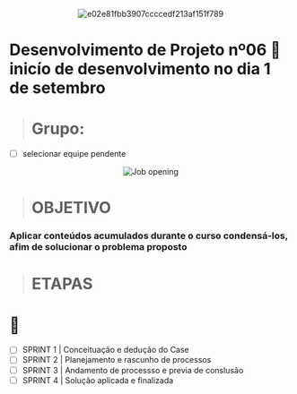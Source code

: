 <div align="center">
 
 ![e02e81fbb3907ccccedf213af151f789](https://github.com/FabioMourahn/Projet_Log06/assets/142456922/344cb3db-9863-4f4d-8d3c-3d5a8fb1394f)

</div>

# Desenvolvimento de Projeto nº06  🏁 inicío de desenvolvimento no dia 1 de setembro
> # Grupo:
- [ ] selecionar equipe pendente

<div align="center">

![Job opening](https://github.com/FabioMourahn/Projet_Log06/assets/142456922/c9bd9ad0-e785-418e-9636-b1197ea713cf)

</div>

> # OBJETIVO
### Aplicar conteúdos acumulados durante o curso condensá-los, afim de solucionar o problema proposto
> # ETAPAS
# 🧾
- [ ] SPRINT 1 | Conceituação e dedução do Case
- [ ] SPRINT 2 | Planejamento e rascunho de processos 
- [ ] SPRINT 3 | Andamento de processso e previa de conslusão
- [ ] SPRINT 4 | Solução aplicada e finalizada
